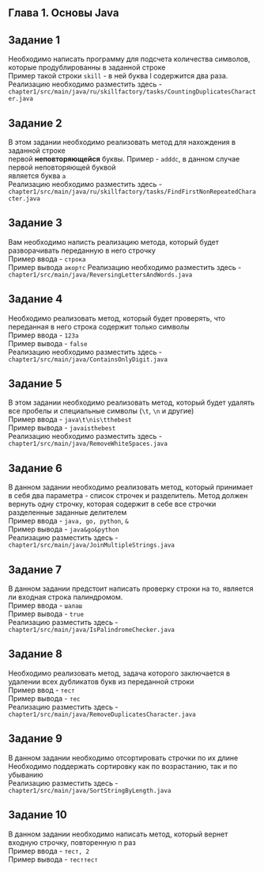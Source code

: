## Глава 1. Основы Java
## Задание 1
Необходимо написать программу для подсчета количества символов, которые продублированны в заданной строке  
Пример такой строки `skill` - в ней буква l содержится два раза.  
Реализацию необходимо разместить здесь - `chapter1/src/main/java/ru/skillfactory/tasks/CountingDuplicatesCharacter.java`
## Задание 2
В этом задании необходимо реализовать метод для нахождения в заданной строке  
первой **неповторяющейся** буквы. Пример - `adddc`, в данном случае первой неповторяющей буквой  
является буква `a`  
Реализацию необходимо разместить здесь - `chapter1/src/main/java/ru/skillfactory/tasks/FindFirstNonRepeatedCharacter.java`  
## Задание 3
Вам необходимо написть реализацию метода, который будет разворачивать переданную в него строчку  
Пример ввода - ```строка```    
Пример вывода ```акортс```
Реализацию необходимо разместить здесь - `chapter1/src/main/java/ReversingLettersAndWords.java`
## Задание 4
Необходимо реализовать метод, который будет проверять, что переданная в него строка
содержит только символы  
Пример ввода - `123a`  
Пример вывода - `false`  
Реализацию необходимо разместить здесь - `chapter1/src/main/java/ContainsOnlyDigit.java`
## Задание 5
В этом задании необходимо реализовать метод, который будет удалять все пробелы
и специальные символы (`\t`, `\n` и другие)  
Пример ввода - `java\t\nis\tthebest`  
Пример вывода - `javaisthebest`  
Реализацию необходимо разместить здесь - `chapter1/src/main/java/RemoveWhiteSpaces.java`
## Задание 6
В данном задании необходимо реализовать метод, который принимает в себя два
параметра - список строчек и разделитель. Метод должен вернуть одну строчку, которая
содержит в себе все строчки разделенные заданные делителем  
Пример ввода - `java, go, python`, `&`  
Пример вывода - `java&go&python`  
Реализацию разместить здесь - `chapter1/src/main/java/JoinMultipleStrings.java`
## Задание 7
В данном задании предстоит написать проверку строки на то, является ли входная строка
палиндромом.  
Пример ввода - `шалаш`  
Пример вывода - `true`  
Реализацию разместить здесь - `chapter1/src/main/java/IsPalindromeChecker.java`
## Задание 8
Необходимо реализовать метод, задача которого заключается в удалении 
всех дубликатов букв из переданной строки  
Пример ввод - `тест`  
Пример вывода - `тес`  
Реализацию разместить здесь - `chapter1/src/main/java/RemoveDuplicatesCharacter.java`
## Задание 9
В данном задании необходимо отсортировать строчки по их длине  
Необходимо поддержать сортировку как по возрастанию, так и по убыванию  
Реализацию разместить здесь - `chapter1/src/main/java/SortStringByLength.java`
## Задание 10
В данном задании необходимо написать метод, который вернет входную строчку,
повторенную n раз  
Пример ввода - `тест, 2`  
Пример вывода - `тесттест`  
